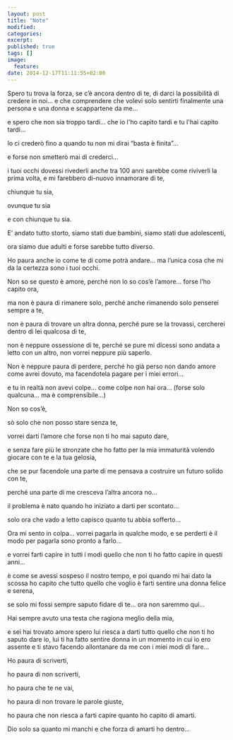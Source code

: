 ```yaml
---
layout: post
title: "Note"
modified:
categories: 
excerpt:
published: true
tags: []
image:
  feature:
date: 2014-12-17T11:11:55+02:00
---
```




Spero tu trova la forza, se c’è ancora dentro di te, di darci la possibilità di credere in noi… e che comprendere che volevi solo sentirti finalmente una persona e una donna e scappartene da me… 

e spero che non sia troppo tardi... che io l'ho capito tardi e tu l'hai capito tardi...


Io ci crederò fino a quando tu non mi dirai “basta è finita”…

e forse non smetterò mai di crederci... 

i tuoi occhi dovessi rivederli anche tra 100 anni sarebbe come riviverli la prima volta, e mi farebbero di-nuovo innamorare di te, 

chiunque tu sia, 

ovunque tu sia 

e con chiunque tu sia.


E’ andato tutto storto, siamo stati due bambini, siamo stati due adolescenti, 

ora siamo due adulti e forse sarebbe tutto diverso.


Ho paura anche io come te di come potrà andare… ma l’unica cosa che mi da la certezza sono i tuoi occhi. 


Non so se questo è amore, perché non lo so cos’è l’amore… forse l’ho capito ora, 

ma non è paura di rimanere solo, perché anche rimanendo solo penserei sempre a te, 

non è paura di trovare un altra donna, perché pure se la trovassi, cercherei dentro di lei qualcosa di te, 

non è neppure ossessione di te, perché se pure mi dicessi sono andata a letto con un altro, non vorrei neppure più saperlo. 

Non è neppure paura di perdere, perché ho già perso non dando amore come avrei dovuto, ma facendotela pagare per i miei errori… 

e tu in realtà non avevi colpe… come colpe non hai ora… (forse solo qualcuna... ma è comprensibile...)


Non so cos’è, 

sò solo che non posso stare senza te, 

vorrei darti l’amore che forse non ti ho mai saputo dare, 

e senza fare più le stronzate che ho fatto per la mia immaturità volendo giocare con te e la tua gelosia, 

che se pur facendole una parte di me pensava a costruire un futuro solido con te, 

perché una parte di me cresceva l’altra ancora no… 

il problema è nato quando ho iniziato a darti per scontato… 

solo ora che vado a letto capisco quanto tu abbia sofferto…  


Ora mi sento in colpa… vorrei pagarla in qualche modo, e se perderti è il modo per pagarla sono pronto a farlo...


e vorrei farti capire in tutti i modi quello che non ti ho fatto capire in questi anni… 

è come se avessi sospeso il nostro tempo, e poi quando mi hai dato la scossa ho capito che tutto quello che voglio è farti sentire una donna felice e serena, 

se solo mi fossi sempre saputo fidare di te… ora non saremmo qui…


Hai sempre avuto una testa che ragiona meglio della mia, 

e sei hai trovato amore spero lui riesca a darti tutto quello che non ti ho saputo dare io, lui ti ha fatto sentire donna in un momento in cui io ero assente e ti stavo facendo allontanare da me con i miei modi di fare... 



Ho paura di scriverti, 

ho paura di non scriverti, 

ho paura che te ne vai, 

ho paura di non trovare le parole giuste, 

ho paura che non riesca a farti capire quanto ho capito di amarti. 




Dio solo sa quanto mi manchi e che forza di amarti ho dentro...
